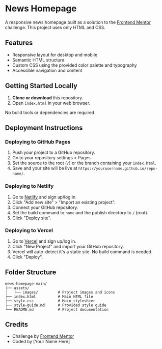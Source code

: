 # News Homepage

A responsive news homepage built as a solution to the [Frontend Mentor](https://www.frontendmentor.io/challenges/news-homepage-H6SWTa1MFl) challenge. This project uses only HTML and CSS.

## Features
- Responsive layout for desktop and mobile
- Semantic HTML structure
- Custom CSS using the provided color palette and typography
- Accessible navigation and content

## Getting Started Locally

1. **Clone or download** this repository.
2. Open `index.html` in your web browser.

No build tools or dependencies are required.

## Deployment Instructions

### Deploying to GitHub Pages
1. Push your project to a GitHub repository.
2. Go to your repository settings > Pages.
3. Set the source to the root (`/`) or the branch containing your `index.html`.
4. Save and your site will be live at `https://yourusername.github.io/repo-name/`.

### Deploying to Netlify
1. Go to [Netlify](https://netlify.com) and sign up/log in.
2. Click "Add new site" > "Import an existing project".
3. Connect your GitHub repository.
4. Set the build command to `none` and the publish directory to `/` (root).
5. Click "Deploy site".

### Deploying to Vercel
1. Go to [Vercel](https://vercel.com) and sign up/log in.
2. Click "New Project" and import your GitHub repository.
3. Vercel will auto-detect it's a static site. No build command is needed.
4. Click "Deploy".

## Folder Structure
```
news-homepage-main/
├── assets/
│   └── images/         # Project images and icons
├── index.html          # Main HTML file
├── style.css           # Main stylesheet
├── style-guide.md      # Provided style guide
└── README.md           # Project documentation
```

## Credits
- Challenge by [Frontend Mentor](https://www.frontendmentor.io?ref=challenge)
- Coded by [Your Name Here] 